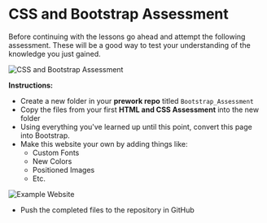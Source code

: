 # CSS and Bootstrap Assessment

Before continuing with the lessons go ahead and attempt the following assessment. These will be a good way to test your understanding of the knowledge you just gained.

![CSS and Bootstrap Assessment](https://github.com/cslewislives/frontend-prework/tree/7c7bc1ab2155c31482f755a757c91f4efcc6e770/.gitbook/assets/image%20%2860%29.png)

**Instructions:**

* Create a new folder in your **prework repo** titled `Bootstrap_Assessment`
* Copy the files from your first **HTML and CSS Assessment** into the new folder
* Using everything you've learned up until this point, convert this page into Bootstrap.
* Make this website your own by adding things like:
  * Custom Fonts
  * New Colors
  * Positioned Images
  * Etc.

![Example Website](https://github.com/cslewislives/frontend-prework/tree/7c7bc1ab2155c31482f755a757c91f4efcc6e770/.gitbook/assets/css_ii.png)

* Push the completed files to the repository in GitHub

